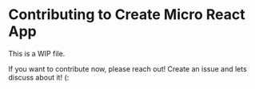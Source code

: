 # Contributing to Create Micro React App

This is a WIP file.

If you want to contribute now, please reach out! Create an issue and lets discuss about it! (: 
